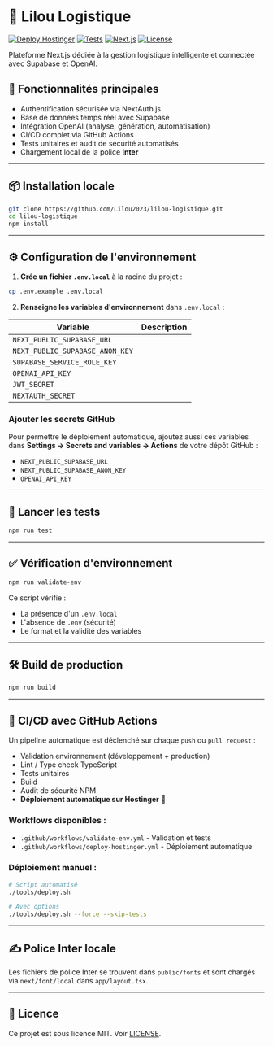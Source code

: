 # 🚚 Lilou Logistique

[![Deploy Hostinger](https://github.com/Lilou2023/lilou-logistique/workflows/%F0%9F%9A%80%20D%C3%A9ploiement%20Hostinger%20Automatique/badge.svg)](https://github.com/Lilou2023/lilou-logistique/actions)
[![Tests](https://img.shields.io/badge/tests-passing-brightgreen)](https://github.com/Lilou2023/lilou-logistique/actions)
[![Next.js](https://img.shields.io/badge/Next.js-14.0.4-black)](https://nextjs.org/)
[![License](https://img.shields.io/badge/license-MIT-blue.svg)](LICENSE)

Plateforme Next.js dédiée à la gestion logistique intelligente et connectée avec Supabase et OpenAI.

## 🚀 Fonctionnalités principales

- Authentification sécurisée via NextAuth.js
- Base de données temps réel avec Supabase
- Intégration OpenAI (analyse, génération, automatisation)
- CI/CD complet via GitHub Actions
- Tests unitaires et audit de sécurité automatisés
- Chargement local de la police **Inter**

---

## 📦 Installation locale

```bash
git clone https://github.com/Lilou2023/lilou-logistique.git
cd lilou-logistique
npm install
```

---

## ⚙️ Configuration de l'environnement

1. **Crée un fichier `.env.local`** à la racine du projet :

```bash
cp .env.example .env.local
```

2. **Renseigne les variables d'environnement** dans `.env.local` :

| Variable                        | Description                                 |
| ------------------------------- | ------------------------------------------- |
| `NEXT_PUBLIC_SUPABASE_URL`      | |
| `NEXT_PUBLIC_SUPABASE_ANON_KEY` |              |
| `SUPABASE_SERVICE_ROLE_KEY`     | |
| `OPENAI_API_KEY`                ||
| `JWT_SECRET`                    |                      |
| `NEXTAUTH_SECRET`               |                |
### Ajouter les secrets GitHub

Pour permettre le déploiement automatique, ajoutez aussi ces variables dans
**Settings → Secrets and variables → Actions** de votre dépôt GitHub :

- `NEXT_PUBLIC_SUPABASE_URL`
- `NEXT_PUBLIC_SUPABASE_ANON_KEY`
- `OPENAI_API_KEY`


---

## 🧪 Lancer les tests

```bash
npm run test
```

---

## ✅ Vérification d'environnement

```bash
npm run validate-env
```

Ce script vérifie :

* La présence d'un `.env.local`
* L'absence de `.env` (sécurité)
* Le format et la validité des variables

---

## 🛠️ Build de production

```bash
npm run build
```

---

## 🔐 CI/CD avec GitHub Actions

Un pipeline automatique est déclenché sur chaque `push` ou `pull request` :

* Validation environnement (développement + production)
* Lint / Type check TypeScript
* Tests unitaires
* Build
* Audit de sécurité NPM
* **Déploiement automatique sur Hostinger** 🚀

### Workflows disponibles :
- `.github/workflows/validate-env.yml` - Validation et tests
- `.github/workflows/deploy-hostinger.yml` - Déploiement automatique

### Déploiement manuel :
```bash
# Script automatisé
./tools/deploy.sh

# Avec options
./tools/deploy.sh --force --skip-tests
```

---

## ✍️ Police Inter locale

Les fichiers de police Inter se trouvent dans `public/fonts` et sont chargés via `next/font/local` dans `app/layout.tsx`.

---


## 🧾 Licence

Ce projet est sous licence MIT. Voir [LICENSE](LICENSE).

